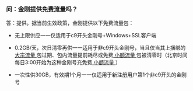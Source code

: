 ### 问：金刚提供免费流量吗？
答：提供。据当前生效政策，金刚提供以下免费流量包：<br>

- 无上限供应一一仅适用于c9开头金刚号+Windows+SSL客户端

- 0.2GB/天，次日清零再供一一适用于非c9开头金刚号，当且仅当其上捆绑的[ 大宗流量 ](https://a2zitpro.github.io/web/大宗流量)包过期、包内流量提前耗尽或免费[ 小额流量 ](https://a2zitpro.github.io/web/小额流量)包被清零时（北京时间每日3:00开始为这种金刚号充免费[ 小额流量 ](https://a2zitpro.github.io/web/小额流量)）

- 一次性供30GB，有效期1个月一一仅适用于新注册用户第1个非c9开头的金刚号

